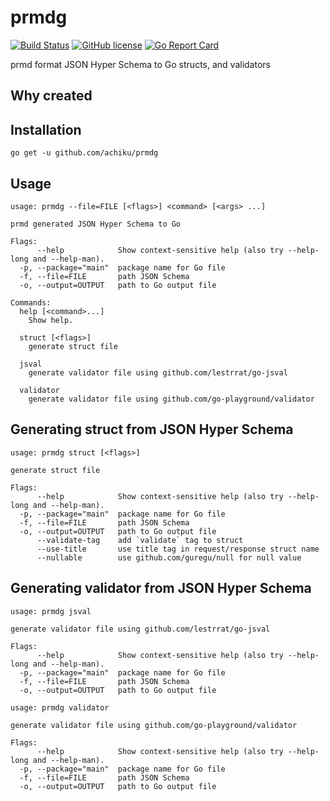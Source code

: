 # prmdg

[![Build Status](https://travis-ci.org/achiku/prmdg.svg?branch=master)](https://travis-ci.org/achiku/prmdg)
[![GitHub license](https://img.shields.io/badge/license-MIT-blue.svg)](https://raw.githubusercontent.com/achiku/prmdg/master/LICENSE)
[![Go Report Card](https://goreportcard.com/badge/github.com/achiku/prmdg)](https://goreportcard.com/report/github.com/achiku/prmdg)

prmd format JSON Hyper Schema to Go structs, and validators


## Why created

## Installation

```
go get -u github.com/achiku/prmdg
```

## Usage

```
usage: prmdg --file=FILE [<flags>] <command> [<args> ...]

prmd generated JSON Hyper Schema to Go

Flags:
      --help            Show context-sensitive help (also try --help-long and --help-man).
  -p, --package="main"  package name for Go file
  -f, --file=FILE       path JSON Schema
  -o, --output=OUTPUT   path to Go output file

Commands:
  help [<command>...]
    Show help.

  struct [<flags>]
    generate struct file

  jsval
    generate validator file using github.com/lestrrat/go-jsval

  validator
    generate validator file using github.com/go-playground/validator

```

## Generating struct from JSON Hyper Schema

```
usage: prmdg struct [<flags>]

generate struct file

Flags:
      --help            Show context-sensitive help (also try --help-long and --help-man).
  -p, --package="main"  package name for Go file
  -f, --file=FILE       path JSON Schema
  -o, --output=OUTPUT   path to Go output file
      --validate-tag    add `validate` tag to struct
      --use-title       use title tag in request/response struct name
      --nullable        use github.com/guregu/null for null value
```


## Generating validator from JSON Hyper Schema

```
usage: prmdg jsval

generate validator file using github.com/lestrrat/go-jsval

Flags:
      --help            Show context-sensitive help (also try --help-long and --help-man).
  -p, --package="main"  package name for Go file
  -f, --file=FILE       path JSON Schema
  -o, --output=OUTPUT   path to Go output file

```


```
usage: prmdg validator

generate validator file using github.com/go-playground/validator

Flags:
      --help            Show context-sensitive help (also try --help-long and --help-man).
  -p, --package="main"  package name for Go file
  -f, --file=FILE       path JSON Schema
  -o, --output=OUTPUT   path to Go output file

```
